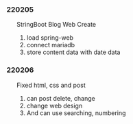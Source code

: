 <h3>220205</h3>
<ul>StringBoot Blog Web Create
    <ol>
        <li>load spring-web</li>
        <li>connect mariadb</li>
        <li>store content data with date data</li>
    </ol>
</ul>

<h3>220206</h3>
<ul>Fixed html, css and post
    <ol>
        <li>can post delete, change</li>
        <li>change web design</li>
        <li>And can use searching, numbering</li>
    </ol>
</ul>